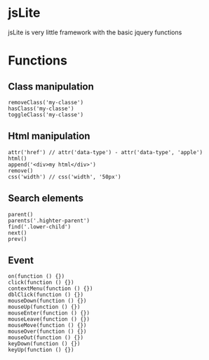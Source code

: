 # jsLite

jsLite is very little framework with the basic jquery functions

# Functions

## Class manipulation

```addClass
removeClass('my-classe')
hasClass('my-classe')
toggleClass('my-classe')
```

## Html manipulation

```
attr('href') // attr('data-type') - attr('data-type', 'apple')
html()
append('<div>my html</div>')
remove()
css('width') // css('width', '50px')
```

## Search elements

```
parent()
parents('.highter-parent')
find('.lower-child')
next()
prev()
```

## Event

```
on(function () {})
click(function () {})
contextMenu(function () {})
dblClick(function () {})
mouseDown(function () {})
mouseUp(function () {})
mouseEnter(function () {})
mouseLeave(function () {})
mouseMove(function () {})
mouseOver(function () {})
mouseOut(function () {})
keyDown(function () {})
keyUp(function () {})
```
